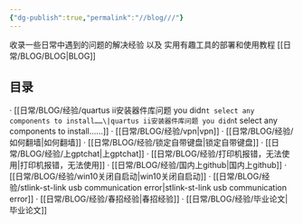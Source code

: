 ```yaml
---
{"dg-publish":true,"permalink":"//blog///"}
---
```



收录一些日常中遇到的问题的解决经验  以及  实用有趣工具的部署和使用教程
[[日常/BLOG/BLOG\|BLOG]]

## 目录

· [[日常/BLOG/经验/quartus ii安装器件库问题 you didn`t select any components to install……\|quartus ii安装器件库问题 you didn`t select any components to install……]]
· [[日常/BLOG/经验/vpn\|vpn]]
· [[日常/BLOG/经验/如何翻墙\|如何翻墙]]
· [[日常/BLOG/经验/锁定自带键盘\|锁定自带键盘]]
· [[日常/BLOG/经验/上gptchat\|上gptchat]]
· [[日常/BLOG/经验/打印机报错，无法使用\|打印机报错，无法使用]]
· [[日常/BLOG/经验/国内上github\|国内上github]]
· [[日常/BLOG/经验/win10关闭自启动\|win10关闭自启动]]
· [[日常/BLOG/经验/stlink-st-link usb communication error\|stlink-st-link usb communication error]]
· [[日常/BLOG/经验/春招经验\|春招经验]]
· [[日常/BLOG/经验/毕业论文\|毕业论文]]
